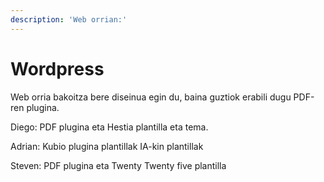 ```yaml
---
description: 'Web orrian:'
---
```


# Wordpress

Web orria bakoitza bere diseinua egin du, baina guztiok erabili dugu PDF-ren plugina.

Diego: PDF plugina eta Hestia plantilla eta tema.

Adrian: Kubio plugina plantillak IA-kin plantillak&#x20;

Steven: PDF plugina eta Twenty Twenty five plantilla
